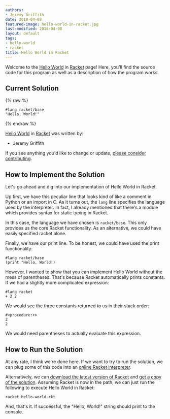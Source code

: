```yaml
---
authors:
- Jeremy Griffith
date: 2018-04-08
featured-image: hello-world-in-racket.jpg
last-modified: 2018-04-08
layout: default
tags:
- hello-world
- racket
title: Hello World in Racket
---
```


Welcome to the [Hello World](https://sampleprograms.io/projects/hello-world) in [Racket](https://sampleprograms.io/languages/racket) page! Here, you'll find the source code for this program as well as a description of how the program works.

## Current Solution

{% raw %}

```racket
#lang racket/base
"Hello, World!"
```

{% endraw %}

[Hello World](https://sampleprograms.io/projects/hello-world) in [Racket](https://sampleprograms.io/languages/racket) was written by:

- Jeremy Griffith

If you see anything you'd like to change or update, [please consider contributing](https://github.com/TheRenegadeCoder/sample-programs).

## How to Implement the Solution

Let's go ahead and dig into our implementation of Hello World in Racket.

Up first, we have this peculiar line that looks kind of like a comment in Python
or an import in C. As it turns out, the `lang` line specifies the language used by
the interpreter. In fact, I already mentioned that there's a module which
provides syntax for static typing in Racket.

In this case, the language we have chosen is `racket/base`. This only provides us
the core Racket functionality. As an alternative, we could have easily specified
racket alone.

Finally, we have our print line. To be honest, we could have used the print
functionality:

```racket
#lang racket/base
(print "Hello, World!)
```

However, I wanted to show that you can implement Hello World without the mess of
parentheses. That's because Racket automatically prints constants. If we had a
slightly more complicated expression:

```racket
#lang racket
+ 2 2
```

We would see the three constants returned to us in their stack order:

```racket
#<procedure:+>
2
2
```

We would need parentheses to actually evaluate this expression.


## How to Run the Solution

At any rate, I think we're done here. If we want to try to run the solution, we
can plug some of this code into an [online Racket interpreter][1].

Alternatively, we can [download the latest version of Racket][2] and [get a copy of
the solution][3]. Assuming Racket is now in the path, we can just run the following
to execute Hello World in Racket:

```shell
racket hello-world.rkt
```

And, that's it. If successful, the "Hello, World!" string should print to the console.

[1]: https://onecompiler.com/racket/
[2]: https://download.racket-lang.org/
[3]: https://github.com/TheRenegadeCoder/sample-programs/blob/main/archive/r/racket/hello-world.rkt

